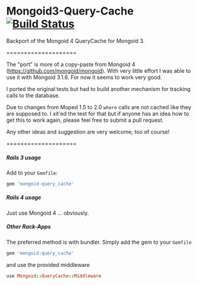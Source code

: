 Mongoid3-Query-Cache [![Build Status](https://travis-ci.org/DerKobe/Mongoid3-Query-Cache.svg?branch=master)](https://travis-ci.org/DerKobe/Mongoid3-Query-Cache)
====================

Backport of the Mongoid 4 QueryCache for Mongoid 3.

====================

The "port" is more of a copy-paste from Mongoid 4 (https://github.com/mongoid/mongoid). With very little effort I was able to use it with Mongoid 3.1.6.
For now it seems to work very good. 

I ported the original tests but had to build another mechanism for tracking calls to the database.

Due to changes from Moped 1.5 to 2.0 ```where``` calls are not cached like they are supposed to. I xit'ed the test for that but if anyone has an idea how to get this to work again, please feel free to submit a pull request.

Any other ideas and suggestion are very welcome, too of course!

====================

##### Rails 3 usage
Add to your ```Gemfile```:
```ruby
gem 'mongoid-query_cache'
```

##### Rails 4 usage
Just use Mongoid 4 ... obviously.

##### Other Rack-Apps
The preferred method is with bundler. Simply add the gem to your ```Gemfile```
```ruby
gem 'mongoid-query_cache'
```
and use the provided middleware
```ruby
use Mongoid::QueryCache::Middleware
```
